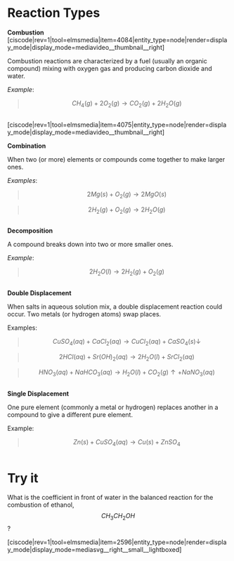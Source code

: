 <div style="float:right;margin:auto"><ebook-button title="Reaction Types" link="https://genchem.science.psu.edu/15-1-reaction-types"></ebook-button></div>


# Reaction Types



**Combustion**
<media-video>[ciscode|rev=1|tool=elmsmedia|item=4084|entity_type=node|render=display_mode|display_mode=mediavideo__thumbnail__right]</media-video>

Combustion reactions are characterized by a fuel (usually an organic compound) mixing with oxygen gas and producing carbon dioxide and water.

_Example_:
> $$CH_4 (g) + 2O_2 (g) \longrightarrow CO_2 (g) + 2H_2O (g)$$

<div class="spacer" style="display:block;overflow:hidden;width:100%;"></div>


<media-video>[ciscode|rev=1|tool=elmsmedia|item=4075|entity_type=node|render=display_mode|display_mode=mediavideo__thumbnail__right]</media-video>

**Combination**

When two (or more) elements or compounds come together to make larger ones.

_Examples_:
> $$2 Mg (s) + O_2 (g) \longrightarrow  2 MgO (s)$$

> $$2H_2 (g) + O_2 (g) \longrightarrow 2H_2O (g)$$

<div class="spacer" style="display:block;overflow:hidden;width:100%;"></div>


**Decomposition**

A compound breaks down into two or more smaller ones.

_Example_: 

> $$2 H_2O (l) \longrightarrow 2H_2 (g) + O_2 (g)$$


<div class="spacer" style="display:block;overflow:hidden;width:100%;"></div>


**Double Displacement**

When salts in aqueous solution mix, a double displacement reaction could occur.  Two metals (or hydrogen atoms) swap places.  

Examples:
> $$CuSO_4 (aq)+ CaCl_2 (aq) \longrightarrow CuCl_2 (aq) + CaSO_4(s)\downarrow$$

> $$2 HCl (aq)+ Sr(OH)_2 (aq) \longrightarrow 2 H_2O(l) + SrCl_2 (aq)$$

> $$HNO_3 (aq) + NaHCO_3 (aq) \longrightarrow H_2O (l) + CO_2(g)\uparrow + NaNO_3 (aq)$$


<div class="spacer" style="display:block;overflow:hidden;width:100%;"></div>



**Single Displacement**

One pure element (commonly a metal or hydrogen) replaces another in a compound to give a different pure element.

Example: 
> $$Zn(s) + CuSO_4(aq) \longrightarrow Cu (s) + ZnSO_4$$

<div class="spacer" style="display:block;overflow:hidden;width:100%;"></div>


# Try it

What is the coefficient in front of water in the balanced reaction for the combustion of ethanol, $$CH_3CH_2OH$$?

[ciscode|rev=1|tool=elmsmedia|item=2596|entity_type=node|render=display_mode|display_mode=mediasvg__right__small__lightboxed]

<houck-math> </houck-math>